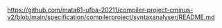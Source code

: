 https://github.com/mata61-ufba-20211/compiler-project-cminus-v2/blob/main/specification/compilerproject/syntaxanalyser/README.md


